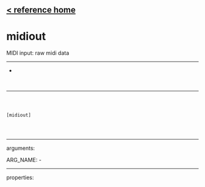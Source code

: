 [< reference home](index.html)
---

# midiout


MIDI input: raw midi data

---

-
<br>


---


```



[midiout]


            
```

---
arguments:

ARG_NAME: -<br>

---
properties:


